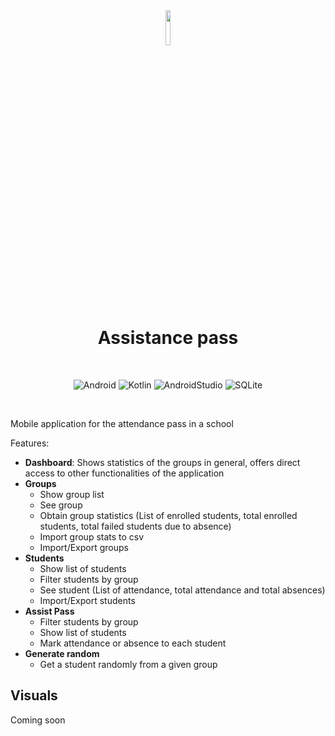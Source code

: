 <div align="center">
  <img src="https://user-images.githubusercontent.com/99099658/172280510-4770bf79-113a-4931-8b58-f45f5f377c31.png" width="12%">
  <h1>Assistance pass</h1>
  
  <br>  
  
  ![Android](https://img.shields.io/badge/Android-3DDC84?style=for-the-badge&logo=android&logoColor=white)
  ![Kotlin](https://img.shields.io/badge/Kotlin-0095D5?&style=for-the-badge&logo=kotlin&logoColor=white)
  ![AndroidStudio](https://img.shields.io/badge/Android_Studio-3DDC84?style=for-the-badge&logo=android-studio&logoColor=white)
  ![SQLite](https://img.shields.io/badge/SQLite-07405E?style=for-the-badge&logo=sqlite&logoColor=white)
  
</div>

<br>

Mobile application for the attendance pass in a school

Features:
* **Dashboard**: Shows statistics of the groups in general, offers direct access to other functionalities of the application
* **Groups**
     * Show group list
     * See group
     * Obtain group statistics (List of enrolled students, total enrolled students, total failed students due to absence)
     * Import group stats to csv
     * Import/Export groups
* **Students**
     * Show list of students
     * Filter students by group
     * See student (List of attendance, total attendance and total absences)
     * Import/Export students
* **Assist Pass**
     * Filter students by group
     * Show list of students
     * Mark attendance or absence to each student
* **Generate random**
     * Get a student randomly from a given group

## Visuals
Coming soon
